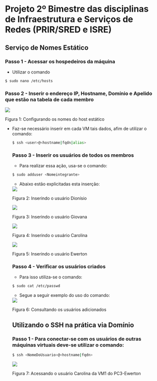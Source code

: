  # Projeto 2º Bimestre das disciplinas de Infraestrutura e Serviços de Redes (PRIR/SRED e ISRE)
       
## Serviço de Nomes Estático
	
### Passo 1 - Acessar os hospedeiros da máquina
	
* Utilizar o comando 
	
```bash
$ sudo nano /etc/hosts
```
### Passo 2 - Inserir o endereço IP, Hostname, Domínio e Apelido que estão na tabela de cada membro
	
<img src='../Imagens/tela23.png'>
<p>Figura 1: Configurando os nomes do host estático</p>
	
* Faz-se necessário inserir em cada VM tais dados, afim de utilizar o comando:
	
	```bash
	$ ssh <user>@<hostname|fqdn|alias>
	```
	### Passo 3 - Inserir os usuários de todos os membros
	
	* Para realizar essa ação, usa-se o comando:
	
	```bash
	$ sudo adduser <Nomeintegrante>
	```
	
	* Abaixo estão explicitadas esta inserção:
	
	<img src='../Imagens/tela24.png'>
	<p>Figura 2: Inserindo o usuário Dionísio</p>
	
	<img src='../Imagens/tela25.png'>
	<p>Figura 3: Inserindo o usuário Giovana</p>
	
	<img src='../Imagens/tela26.png'>
	<p>Figura 4: Inserindo o usuário Carolina</p>
	
	<img src='../Imagens/tela27.png'>
	<p>Figura 5: Inserindo o usuário Ewerton</p>
	
	### Passo 4 - Verificar os usuários criados
	
	* Para isso utiliza-se o comando:
	
	```bash
	$ sudo cat /etc/passwd
	```
	
	* Segue a seguir exemplo do uso do comando:
	
	<img src='../Imagens/tela28.png'>
	<p>Figura 6: Consultando os usuários adicionados</p>
	
	## Utilizando o SSH na prática via Domínio
	
	### Passo 1 - Para conectar-se com os usuários de outras máquinas virtuais deve-se utilizar o comando:
	
	```bash
	$ ssh <NomeDoUsuario>@<hostname|fqdn>
	```
	<img src='../Imagens/tela29.png'>
	<p>Figura 7: Acessando o usuário Carolina da VM1 do PC3-Ewerton</p>
	
	
